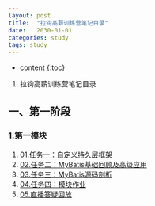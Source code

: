 ```yaml
---
layout: post
title:  "拉钩高薪训练营笔记目录"
date:   2030-01-01
categories: study
tags: study
---
```


* content
{:toc}

1. 拉钩高薪训练营笔记目录





## 一、第一阶段
### 1.第一模块
1. [01.任务一：自定义持久层框架](https://ttk1907.github.io/2021/05/16/lagou-java-01-01/)  
2. [02.任务二：MyBatis基础回顾及高级应用](https://ttk1907.github.io/2021/05/20/lagou-java-01-02/)  
3. [03.任务三：MyBatis源码剖析](https://ttk1907.github.io/2021/05/25/lagou-java-01-03/)  
4. [04.任务四：模块作业](https://ttk1907.github.io/2021/05/30/lagou-java-01-04/)  
5. [05.直播答疑回放](https://ttk1907.github.io/2021/02/22/java-DataStructureAndAlgorithm04/)  

